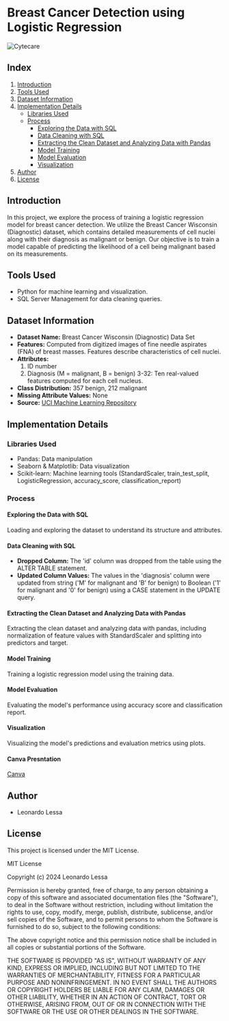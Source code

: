 # Breast Cancer Detection using Logistic Regression

![Cytecare](https://cytecare.com/wp-content/uploads/2020/06/breast-cancer-detection.jpg)

## Index

1. [Introduction](#introduction)
2. [Tools Used](#tools-used)
3. [Dataset Information](#dataset-information)
4. [Implementation Details](#implementation-details)
    - [Libraries Used](#libraries-used)
    - [Process](#process)
        - [Exploring the Data with SQL](#exploring-the-data-with-sql)
        - [Data Cleaning with SQL](#data-cleaning-with-sql)
        - [Extracting the Clean Dataset and Analyzing Data with Pandas](#extracting-the-clean-dataset-and-analyzing-data-with-pandas)
        - [Model Training](#model-training)
        - [Model Evaluation](#model-evaluation)
        - [Visualization](#visualization)
5. [Author](#author)
6. [License](#license)

## Introduction

In this project, we explore the process of training a logistic regression model for breast cancer detection. We utilize the Breast Cancer Wisconsin (Diagnostic) dataset, which contains detailed measurements of cell nuclei along with their diagnosis as malignant or benign. Our objective is to train a model capable of predicting the likelihood of a cell being malignant based on its measurements.

## Tools Used

- Python for machine learning and visualization.
- SQL Server Management for data cleaning queries.

## Dataset Information

- **Dataset Name:** Breast Cancer Wisconsin (Diagnostic) Data Set
- **Features:** Computed from digitized images of fine needle aspirates (FNA) of breast masses. Features describe characteristics of cell nuclei.
- **Attributes:**
  1. ID number
  2. Diagnosis (M = malignant, B = benign)
  3-32: Ten real-valued features computed for each cell nucleus.
- **Class Distribution:** 357 benign, 212 malignant
- **Missing Attribute Values:** None
- **Source:** [UCI Machine Learning Repository](https://archive.ics.uci.edu/ml/datasets/Breast+Cancer+Wisconsin+%28Diagnostic%29)

## Implementation Details

### Libraries Used

- Pandas: Data manipulation
- Seaborn & Matplotlib: Data visualization
- Scikit-learn: Machine learning tools (StandardScaler, train_test_split, LogisticRegression, accuracy_score, classification_report)

### Process

#### Exploring the Data with SQL

Loading and exploring the dataset to understand its structure and attributes.

#### Data Cleaning with SQL

- **Dropped Column:** The 'id' column was dropped from the table using the ALTER TABLE statement.
- **Updated Column Values:** The values in the 'diagnosis' column were updated from string ('M' for malignant and 'B' for benign) to Boolean ('1' for malignant and '0' for benign) using a CASE statement in the UPDATE query.

#### Extracting the Clean Dataset and Analyzing Data with Pandas

Extracting the clean dataset and analyzing data with pandas, including normalization of feature values with StandardScaler and splitting into predictors and target.

#### Model Training

Training a logistic regression model using the training data.

#### Model Evaluation

Evaluating the model's performance using accuracy score and classification report.

#### Visualization

Visualizing the model's predictions and evaluation metrics using plots.

#### Canva Presntation
[Canva]([https://archive.ics.uci.edu/ml/datasets/Breast+Cancer+Wisconsin+%28Diagnostic%29](https://www.canva.com/design/DAGB1TYDXfY/2nHuUL5lkIflLr0OUcxfkw/edit?utm_content=DAGB1TYDXfY&utm_campaign=designshare&utm_medium=link2&utm_source=sharebutton))


## Author

- Leonardo Lessa

## License

This project is licensed under the MIT License. 

MIT License

Copyright (c) 2024 Leonardo Lessa

Permission is hereby granted, free of charge, to any person obtaining a copy
of this software and associated documentation files (the "Software"), to deal
in the Software without restriction, including without limitation the rights
to use, copy, modify, merge, publish, distribute, sublicense, and/or sell
copies of the Software, and to permit persons to whom the Software is
furnished to do so, subject to the following conditions:

The above copyright notice and this permission notice shall be included in all
copies or substantial portions of the Software.

THE SOFTWARE IS PROVIDED "AS IS", WITHOUT WARRANTY OF ANY KIND, EXPRESS OR
IMPLIED, INCLUDING BUT NOT LIMITED TO THE WARRANTIES OF MERCHANTABILITY,
FITNESS FOR A PARTICULAR PURPOSE AND NONINFRINGEMENT. IN NO EVENT SHALL THE
AUTHORS OR COPYRIGHT HOLDERS BE LIABLE FOR ANY CLAIM, DAMAGES OR OTHER
LIABILITY, WHETHER IN AN ACTION OF CONTRACT, TORT OR OTHERWISE, ARISING FROM,
OUT OF OR IN CONNECTION WITH THE SOFTWARE OR THE USE OR OTHER DEALINGS IN THE
SOFTWARE.
